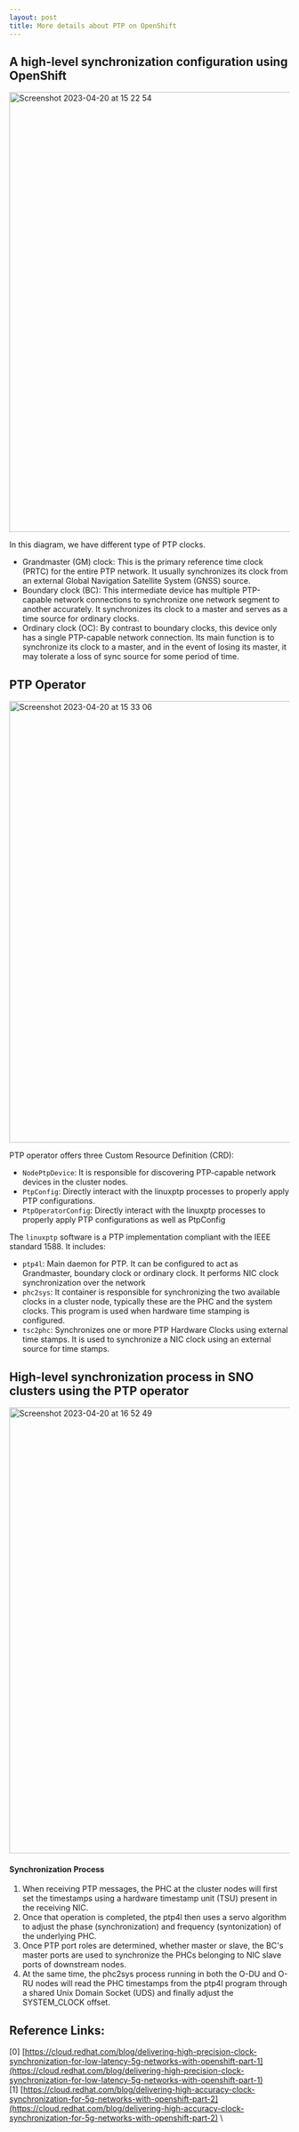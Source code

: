 ```yaml
---
layout: post
title: More details about PTP on OpenShift 
---
```


## A high-level synchronization configuration using OpenShift

<img width="791" alt="Screenshot 2023-04-20 at 15 22 54" src="https://user-images.githubusercontent.com/30589773/233291005-f040624e-a267-4baa-bfb4-2203bdd64288.png">

In this diagram, we have different type of PTP clocks. 
* Grandmaster (GM) clock: This is the primary reference time clock (PRTC) for the entire PTP network. It usually synchronizes its clock from an external Global Navigation Satellite System (GNSS) source.
* Boundary clock (BC): This intermediate device has multiple PTP-capable network connections to synchronize one network segment to another accurately. It synchronizes its clock to a master and serves as a time source for ordinary clocks.
* Ordinary clock (OC): By contrast to boundary clocks, this device only has a single PTP-capable network connection. Its main function is to synchronize its clock to a master, and in the event of losing its master, it may tolerate a loss of sync source for some period of time.

## PTP Operator 

<img width="794" alt="Screenshot 2023-04-20 at 15 33 06" src="https://user-images.githubusercontent.com/30589773/233293355-70623622-359b-4364-97ce-6c084b906f3d.png">

PTP operator offers three Custom Resource Definition (CRD):
* `NodePtpDevice`: It is responsible for discovering PTP-capable network devices in the cluster nodes.
* `PtpConfig`: Directly interact with the linuxptp processes to properly apply PTP configurations.
* `PtpOperatorConfig`: Directly interact with the linuxptp processes to properly apply PTP configurations as well as PtpConfig

The `linuxptp` software is a PTP implementation compliant with the IEEE standard 1588. 
It includes:
* `ptp4l`: Main daemon for PTP. It can be configured to act as Grandmaster, boundary clock or ordinary clock. It performs NIC clock synchronization over the network
* `phc2sys`: It container is responsible for synchronizing the two available clocks in a cluster node, typically these are the PHC and the system clocks. This program is used when hardware time stamping is configured.
* `tsc2phc`: Synchronizes one or more PTP Hardware Clocks using external time stamps. It is used to synchronize a NIC clock using an external source for time stamps. 


## High-level synchronization process in SNO clusters using the PTP operator

<img width="802" alt="Screenshot 2023-04-20 at 16 52 49" src="https://user-images.githubusercontent.com/30589773/233313468-95826e08-edc9-443e-acc2-1aba411e6ebc.png">

#### Synchronization Process

1. When receiving PTP messages, the PHC at the cluster nodes will first set the timestamps using a hardware timestamp unit (TSU) present in the receiving NIC. 
2. Once that operation is completed, the ptp4l then uses a servo algorithm to adjust the phase (synchronization) and frequency (syntonization) of the underlying PHC.
3. Once PTP port roles are determined, whether master or slave, the BC's master ports are used to synchronize the PHCs belonging to NIC slave ports of downstream nodes.
4. At the same time, the phc2sys process running in both the O-DU and O-RU nodes will read the PHC timestamps from the ptp4l program through a shared Unix Domain Socket (UDS) and finally adjust the SYSTEM_CLOCK offset.



## Reference Links:
[0] [https://cloud.redhat.com/blog/delivering-high-precision-clock-synchronization-for-low-latency-5g-networks-with-openshift-part-1](https://cloud.redhat.com/blog/delivering-high-precision-clock-synchronization-for-low-latency-5g-networks-with-openshift-part-1) \
[1] [https://cloud.redhat.com/blog/delivering-high-accuracy-clock-synchronization-for-5g-networks-with-openshift-part-2](https://cloud.redhat.com/blog/delivering-high-accuracy-clock-synchronization-for-5g-networks-with-openshift-part-2) \

